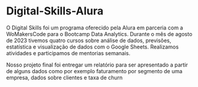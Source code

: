 # Digital-Skills-Alura

O Digital Skills foi um programa oferecido pela Alura em parceria com a WoMakersCode para o Bootcamp Data Analytics. Durante o mês de agosto de 2023 tivemos quatro cursos sobre análise de dados, previsões, estatística e visualização de dados com o Google Sheets. Realizamos atividades e participamos de mentorias semanais.

Nosso projeto final foi entregar um relatório para ser apresentado a partir de alguns dados como por exemplo faturamento por segmento de uma empresa, dados sobre clientes e taxa de churn

